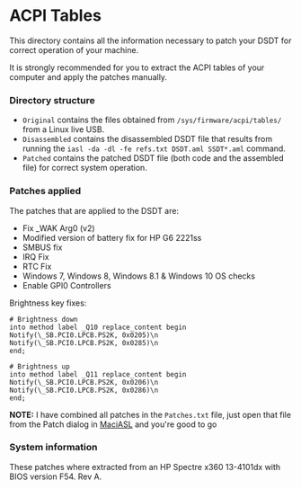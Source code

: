 # ACPI Tables

This directory contains all the information necessary to patch your DSDT for correct operation of your machine.

It is strongly recommended for you to extract the ACPI tables of your computer and apply the patches manually.

### Directory structure

- `Original` contains the files obtained from `/sys/firmware/acpi/tables/` from a Linux live USB.
- `Disassembled` contains the disassembled DSDT file that results from running the `iasl -da -dl -fe refs.txt DSDT.aml SSDT*.aml` command.
- `Patched` contains the patched DSDT file (both code and the assembled file) for correct system operation.

### Patches applied

The patches that are applied to the DSDT are:
- Fix _WAK Arg0 (v2)
- Modified version of battery fix for HP G6 2221ss
- SMBUS fix
- IRQ Fix
- RTC Fix
- Windows 7, Windows 8, Windows 8.1 & Windows 10 OS checks
- Enable GPI0 Controllers

Brightness key fixes:

	# Brightness down
	into method label _Q10 replace_content begin 
	Notify(\_SB.PCI0.LPCB.PS2K, 0x0205)\n 
	Notify(\_SB.PCI0.LPCB.PS2K, 0x0285)\n 
	end; 

	# Brightness up
	into method label _Q11 replace_content begin
	Notify(\_SB.PCI0.LPCB.PS2K, 0x0206)\n 
	Notify(\_SB.PCI0.LPCB.PS2K, 0x0286)\n 
	end;
		
**NOTE:** I have combined all patches in the `Patches.txt` file, just open that file from the Patch dialog in [MaciASL](https://github.com/acidanthera/MaciASL) and you're good to go

### System information

These patches where extracted from an HP Spectre x360 13-4101dx with BIOS version F54. Rev A.
